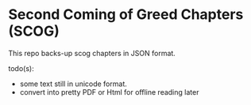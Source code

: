 **Second Coming of Greed Chapters (SCOG)**
==========================================

This repo backs-up scog chapters in JSON format.

todo(s): 
 * some text still in unicode format. 
 * convert into pretty PDF or Html for offline reading later
